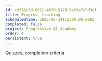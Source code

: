 ```yaml
---
id: c8f38c7d-8621-4670-9128-5e05a7c5d3cf
title: Progress tracking
scheduledTime: 2025-05-14T12:00:00.000Z
completed: false
project: Progressive AI Academy
order: 4
persistent: true
---
```


Quizzes, completion criteria